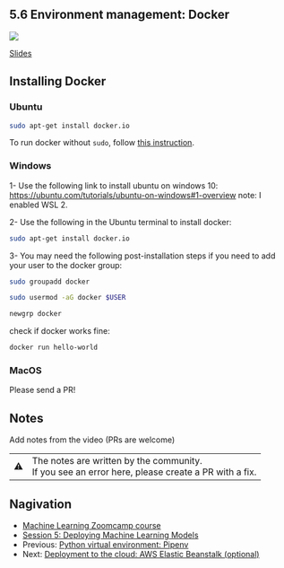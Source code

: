## 5.6 Environment management: Docker

<a href="https://www.youtube.com/watch?v=wAtyYZ6zvAs"><img src="images/thumbnail-5-06.jpg"></a>

[Slides](https://www.slideshare.net/AlexeyGrigorev/ml-zoomcamp-5-model-deployment)


## Installing Docker

### Ubuntu 

```bash
sudo apt-get install docker.io
```

To run docker without `sudo`, follow [this instruction](https://docs.docker.com/engine/install/linux-postinstall/).


### Windows

1- Use the following link to install ubuntu on windows 10:
https://ubuntu.com/tutorials/ubuntu-on-windows#1-overview 
note: I enabled WSL 2.

2- Use the following in the Ubuntu terminal to install docker:

```bash
sudo apt-get install docker.io
```
3- You may need the following post-installation steps if you need to add your user to the docker group:

```bash
sudo groupadd docker
```

```bash
sudo usermod -aG docker $USER
```

```bash
newgrp docker 
```

check if docker works fine: 
```bash
docker run hello-world
```

### MacOS

Please send a PR!


## Notes

Add notes from the video (PRs are welcome)


<table>
   <tr>
      <td>⚠️</td>
      <td>
         The notes are written by the community. <br>
         If you see an error here, please create a PR with a fix.
      </td>
   </tr>
</table>


## Nagivation

* [Machine Learning Zoomcamp course](../)
* [Session 5: Deploying Machine Learning Models](./)
* Previous: [Python virtual environment: Pipenv](05-pipenv.md)
* Next: [Deployment to the cloud: AWS Elastic Beanstalk (optional)](07-aws-eb.md)
